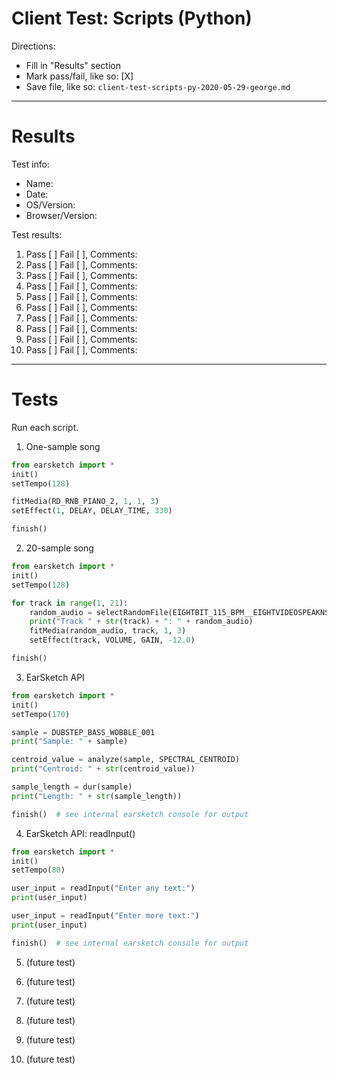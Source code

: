 # Client Test: Scripts (Python)

Directions:
- Fill in "Results" section
- Mark pass/fail, like so: [X]
- Save file, like so: `client-test-scripts-py-2020-05-29-george.md`

------------------------------------------------------------------------------
# Results

Test info:
- Name: 
- Date: 
- OS/Version: 
- Browser/Version: 

Test results:
1. Pass [ ] Fail [ ], Comments: 
2. Pass [ ] Fail [ ], Comments: 
3. Pass [ ] Fail [ ], Comments: 
4. Pass [ ] Fail [ ], Comments: 
5. Pass [ ] Fail [ ], Comments: 
6. Pass [ ] Fail [ ], Comments: 
7. Pass [ ] Fail [ ], Comments: 
8. Pass [ ] Fail [ ], Comments: 
9. Pass [ ] Fail [ ], Comments: 
10. Pass [ ] Fail [ ], Comments: 

------------------------------------------------------------------------------
# Tests

Run each script.

1. One-sample song

```py
from earsketch import *
init()
setTempo(128)

fitMedia(RD_RNB_PIANO_2, 1, 1, 3)
setEffect(1, DELAY, DELAY_TIME, 330)

finish()
```

2. 20-sample song

```py
from earsketch import *
init()
setTempo(128)

for track in range(1, 21):
    random_audio = selectRandomFile(EIGHTBIT_115_BPM__EIGHTVIDEOSPEAKNSPELL)
    print("Track " + str(track) + ": " + random_audio)
    fitMedia(random_audio, track, 1, 3)
    setEffect(track, VOLUME, GAIN, -12.0)

finish()
```

3. EarSketch API

```py
from earsketch import *
init()
setTempo(170)

sample = DUBSTEP_BASS_WOBBLE_001
print("Sample: " + sample)

centroid_value = analyze(sample, SPECTRAL_CENTROID)
print("Centroid: " + str(centroid_value))

sample_length = dur(sample)
print("Length: " + str(sample_length))

finish()  # see internal earsketch console for output
```

4. EarSketch API: readInput()

```py
from earsketch import *
init()
setTempo(80)

user_input = readInput("Enter any text:")
print(user_input)

user_input = readInput("Enter more text:")
print(user_input)

finish()  # see internal earsketch console for output
```

5. (future test)


6. (future test)


7. (future test)


8. (future test)


9. (future test)


10. (future test)

